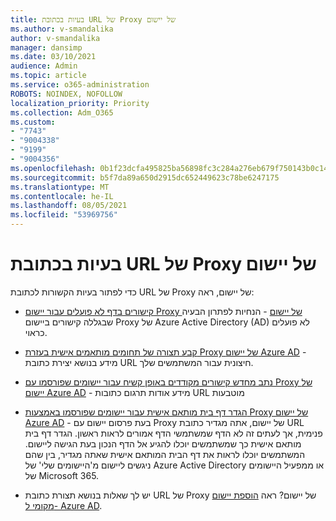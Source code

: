 ```yaml
---
title: בעיות בכתובת URL של Proxy של יישום
ms.author: v-smandalika
author: v-smandalika
manager: dansimp
ms.date: 03/10/2021
audience: Admin
ms.topic: article
ms.service: o365-administration
ROBOTS: NOINDEX, NOFOLLOW
localization_priority: Priority
ms.collection: Adm_O365
ms.custom:
- "7743"
- "9004338"
- "9199"
- "9004356"
ms.openlocfilehash: 0b1f23dcfa495825ba56898fc3c284a276eb679f750143b0c1460662835e658f
ms.sourcegitcommit: b5f7da89a650d2915dc652449623c78be6247175
ms.translationtype: MT
ms.contentlocale: he-IL
ms.lasthandoff: 08/05/2021
ms.locfileid: "53969756"
---
```

# <a name="application-proxy-url-issues"></a>בעיות בכתובת URL של Proxy של יישום

כדי לפתור בעיות הקשורות לכתובת URL של Proxy של יישום, ראה:

- [קישורים בדף לא פועלים עבור יישום Proxy של יישום](https://docs.microsoft.com/azure/active-directory/manage-apps/application-proxy-page-links-broken-problem)  - הנחיות לפתרון הבעיה שבגללה קישורים ביישום Proxy של Azure Active Directory ‏(AD) לא פועלים כראוי.

- [קבע תצורה של תחומים מותאמים אישית בעזרת Proxy של יישום Azure AD](https://docs.microsoft.com/azure/active-directory/manage-apps/application-proxy-configure-custom-domain) - מידע בנושא יצירת כתובת URL חיצונית עבור המשתמשים שלך.

- [נתב מחדש קישורים מקודדים באופן קשיח עבור יישומים שפורסמו עם Proxy של יישום Azure AD](https://docs.microsoft.com/azure/active-directory/manage-apps/application-proxy-configure-hard-coded-link-translation)  - מידע אודות תרגום כתובות URL מוטבעות

- [הגדר דף בית מותאם אישית עבור יישומים שפורסמו באמצעות Proxy של יישום Azure AD](https://docs.microsoft.com/azure/active-directory/manage-apps/application-proxy-configure-custom-home-page#change-the-home-page-in-the-azure-portal) - בעת פרסום יישום עם Proxy של יישום, אתה מגדיר כתובת URL פנימית, אך לעתים זה לא הדף שמשתמשי הדף אמורים לראות ראשון. הגדר דף בית מותאם אישית כך שמשתמשים יוכלו להגיע אל הדף הנכון בעת הגישה ליישום. המשתמשים יוכלו לראות את דף הבית המותאם אישית שאתה מגדיר, בין שהם ניגשים ליישום מ'היישומים שלי' של Azure Active Directory או ממפעיל היישומים של Microsoft 365.

- יש לך שאלות בנושא תצורת כתובת URL של Proxy של יישום? ראה [הוספת יישום מקומי ל- Azure AD](https://docs.microsoft.com/azure/active-directory/manage-apps/application-proxy-add-on-premises-application#add-an-on-premises-app-to-azure-ad).
 


